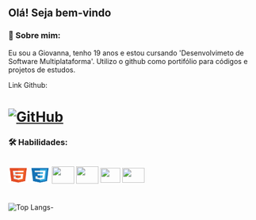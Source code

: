 ## Olá! Seja bem-vindo

### 📝 Sobre mim:

Eu sou a Giovanna, tenho 19 anos e estou cursando 'Desenvolvimeto de Software Multiplataforma'. 
Utilizo o github como portifólio para códigos e projetos de estudos.

Link Github: 

# [![GitHub](https://img.shields.io/badge/GitHub-GiovannaCReduzino-181717?style=for-the-badge&logo=github)](https://github.com/GiovannaCReduzino)

### 🛠️ Habilidades:

<div style="display: inline_block"><br>
  
  <img align="center" alt="" height="30" width="40" src="https://raw.githubusercontent.com/devicons/devicon/master/icons/html5/html5-original.svg">
  <img align="center" alt="" height="30" width="40" src="https://raw.githubusercontent.com/devicons/devicon/master/icons/css3/css3-original.svg">
  
  <img align="center" alt="" height="35" width="45" src="https://cdn.jsdelivr.net/gh/devicons/devicon/icons/bootstrap/bootstrap-original.svg" />
  <img align="center" alt="" height="35" width="45" src="https://cdn.jsdelivr.net/gh/devicons/devicon/icons/canva/canva-original.svg" />
  <img align="center" alt="" height="30" width="40" src="https://cdn.jsdelivr.net/gh/devicons/devicon/icons/figma/figma-original.svg" />

  <img align="center" alt="" height="30" width="45" src="https://www.python.org/static/community_logos/python-logo.png" />


</div>

#

![Top Langs](https://github-readme-stats.vercel.app/api/top-langs/?username=ElisaaMartins&hide_progress=true)- 
